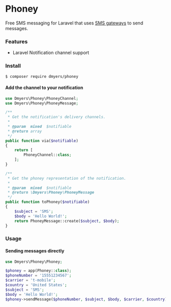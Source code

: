 # Phoney

Free SMS messaging for Laravel that uses [SMS gateways](https://en.wikipedia.org/wiki/SMS_gateway) to send messages.

### Features

* Laravel Notification channel support

### Install

```
$ composer require dmyers/phoney
```

#### Add the channel to your notification

```php
use Dmyers\Phoney\PhoneyChannel;
use Dmyers\Phoney\PhoneyMessage;

/**
 * Get the notification's delivery channels.
 *
 * @param  mixed  $notifiable
 * @return array
 */
public function via($notifiable)
{
    return [
        PhoneyChannel::class;
    ];
}

/**
 * Get the phoney representation of the notification.
 *
 * @param  mixed  $notifiable
 * @return \Dmyers\Phoney\PhoneyMessage
 */
public function toPhoney($notifiable)
{
    $subject = 'SMS';
    $body = 'Hello World!';
    return PhoneyMessage::create($subject, $body);
}
```

### Usage

#### Sending messages directly

```php
use Dmyers\Phoney\Phoney;

$phoney = app(Phoney::class);
$phoneNumber = '15551234567';
$carrier = 't-mobile';
$country = 'United States';
$subject = 'SMS';
$body = 'Hello World!';
$phoney->sendMessage($phoneNumber, $subject, $body, $carrier, $country);
```
